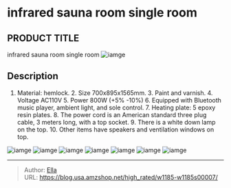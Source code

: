 # infrared sauna room single room


## PRODUCT TITLE 

infrared sauna room single room
![iamge](https://b2bfiles1.gigab2b.cn/image/wkseller/12700/20220511_8bb42a8cff7e8f85bcd41654518318fa.jpg)

## Description

1. Material: hemlock. 2. Size 700x895x1565mm. 3. Paint and varnish. 4. Voltage AC110V 5. Power 800W (&#43;5% -10%) 6. Equipped with Bluetooth music player, ambient light, and sole control. 7. Heating plate: 5 epoxy resin plates. 8. The power cord is an American standard three plug cable, 3 meters long, with a top socket. 9. There is a white down lamp on the top. 10. Other items have speakers and ventilation windows on top.










![iamge](https://b2bfiles1.gigab2b.cn/image/wkseller/12700/20221010_9dd0aa5ddcc913222711eb411676e568.jpg)
![iamge](https://b2bfiles1.gigab2b.cn/image/wkseller/12700/20220511_9d750ad20d67451205c6d3b8d2617c88.jpg)
![iamge](https://b2bfiles1.gigab2b.cn/image/wkseller/12700/20221010_8c77e49b592f57075bc7d1974a1a6a6c.jpg)
![iamge](https://b2bfiles1.gigab2b.cn/image/wkseller/12700/20221010_0971903f9aef36871900e19ddb257776.jpg)
![iamge](https://b2bfiles1.gigab2b.cn/image/wkseller/12700/20220511_3636ce82128375f027b8800ce2a07a84.jpg)
![iamge](https://b2bfiles1.gigab2b.cn/image/wkseller/12700/20220511_5d8f50396016178540b477c6dab8dbd2.jpg)
![iamge](https://b2bfiles1.gigab2b.cn/image/wkseller/12700/20221010_9273d8b5f9da596ea17b357ae0afa2ac.jpg)


---

> Author: [Ella](https://blog.usa.amzshop.net/)  
> URL: https://blog.usa.amzshop.net/high_rated/w1185-w1185s00007/  

